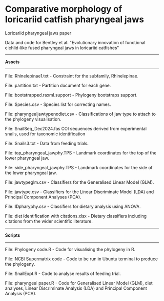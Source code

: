 # Comparative morphology of loricariid catfish pharyngeal jaws

Loricariid pharyngeal jaws paper

Data and code for Bentley et al. "Evolutionary innovation of functional cichlid-like fused pharyngeal jaws in loricariid catfishes"

***

**Assets**

***
File: Rhinelepinae1.txt - Constraint for the subfamily, Rhinelepinae.

File: partition.txt - Partition document for each gene.

File: bootstrapped.raxml.support - Phylogeny bootstraps support.

File: Species.csv - Species list for correcting names.

File: pharyngealjawtypenodiet.csv - Classifications of jaw type to attach to the phylogeny visualisation.

File: SnailSeq_Dec2024.fas COI sequences derived from experimental snails, used for taxonomic identification

File: Snails3.txt - Data from feeding trials. 

File: top_pharyngeal_jawphy.TPS - Landmark coordinates for the top of the lower pharyngeal jaw.

File: side_pharyngeal_jawphy.TPS - Landmark coordinates for the side of the lower pharyngeal jaw.

File: jawtypeglm.csv - Classifiers for the Generalised Linear Model (GLM).

File: jawtype.csv - Classifiers for the Linear Discriminate Model (LDA) and Principal Component Analyses (PCA). 

File: IDpharyphy.csv - Classifiers for dietary analysis using ANOVA.

File: diet identification with citations.xlsx - Dietary classifiers including citations from the wider scientific literature.



***

**Scripts**

***

File: Phylogeny code.R - Code for visualising the phylogeny in R. 

File: NCBI Supermatrix code - Code to be run in Ubuntu terminal to produce the phylogeny.

File: SnailExpt.R - Code to analyse results of feeding trial.

File: pharyngeal paper.R - Code for Generalised Linear Model (GLM), diet analyses, Linear Discriminate Analysis (LDA) and Principal Component Analysis (PCA).
